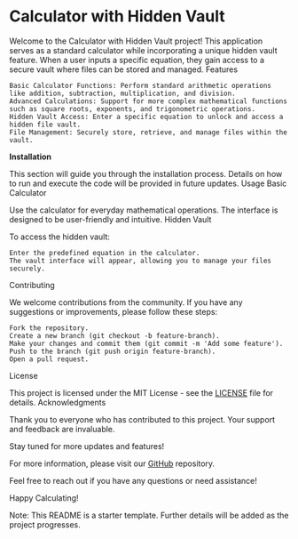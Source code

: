 # Calculator with Hidden Vault

Welcome to the Calculator with Hidden Vault project! This application serves as a standard calculator while incorporating a unique hidden vault feature. When a user inputs a specific equation, they gain access to a secure vault where files can be stored and managed.
Features

    Basic Calculator Functions: Perform standard arithmetic operations like addition, subtraction, multiplication, and division.
    Advanced Calculations: Support for more complex mathematical functions such as square roots, exponents, and trigonometric operations.
    Hidden Vault Access: Enter a specific equation to unlock and access a hidden file vault.
    File Management: Securely store, retrieve, and manage files within the vault.

**Installation**

This section will guide you through the installation process. Details on how to run and execute the code will be provided in future updates.
Usage
Basic Calculator

Use the calculator for everyday mathematical operations. The interface is designed to be user-friendly and intuitive.
Hidden Vault

To access the hidden vault:

    Enter the predefined equation in the calculator.
    The vault interface will appear, allowing you to manage your files securely.

Contributing

We welcome contributions from the community. If you have any suggestions or improvements, please follow these steps:

    Fork the repository.
    Create a new branch (git checkout -b feature-branch).
    Make your changes and commit them (git commit -m 'Add some feature').
    Push to the branch (git push origin feature-branch).
    Open a pull request.

License

This project is licensed under the MIT License - see the [LICENSE](https://github.com/forgetfulHaWk/calculator_hidden_vault?tab=MIT-1-ov-file#readme) file for details.
Acknowledgments

Thank you to everyone who has contributed to this project. Your support and feedback are invaluable.

Stay tuned for more updates and features!

For more information, please visit our [GitHub](https://github.com/forgetfulHaWk/calculator_hidden_vault) repository.

Feel free to reach out if you have any questions or need assistance!

Happy Calculating!

Note: This README is a starter template. Further details will be added as the project progresses.

